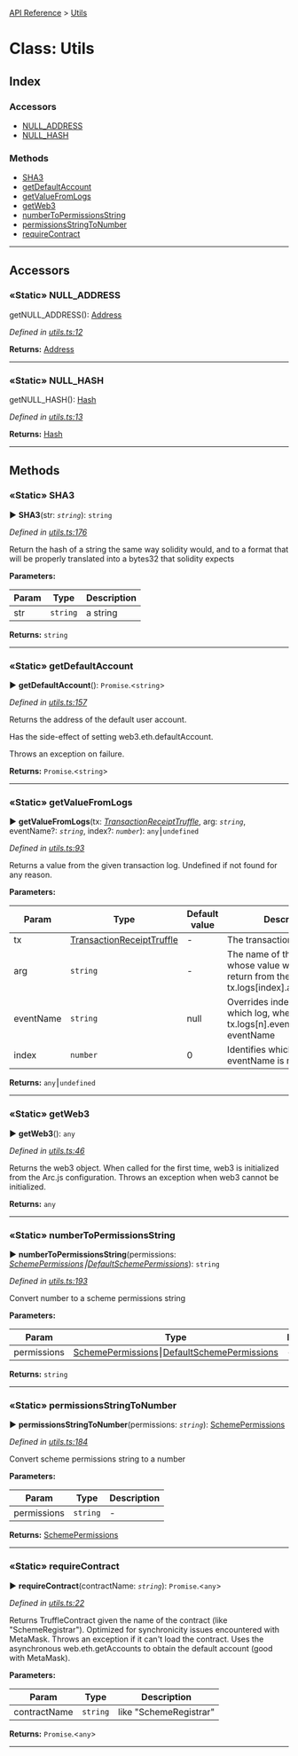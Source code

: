 [API Reference](../README.md) > [Utils](../classes/Utils.md)



# Class: Utils

## Index

### Accessors

* [NULL_ADDRESS](Utils.md#NULL_ADDRESS)
* [NULL_HASH](Utils.md#NULL_HASH)


### Methods

* [SHA3](Utils.md#SHA3)
* [getDefaultAccount](Utils.md#getDefaultAccount)
* [getValueFromLogs](Utils.md#getValueFromLogs)
* [getWeb3](Utils.md#getWeb3)
* [numberToPermissionsString](Utils.md#numberToPermissionsString)
* [permissionsStringToNumber](Utils.md#permissionsStringToNumber)
* [requireContract](Utils.md#requireContract)



---
## Accessors
<a id="NULL_ADDRESS"></a>

### «Static» NULL_ADDRESS


getNULL_ADDRESS(): [Address](../#Address)

*Defined in [utils.ts:12](https://github.com/daostack/arc.js/blob/caacbb2/lib/utils.ts#L12)*





**Returns:** [Address](../#Address)



___

<a id="NULL_HASH"></a>

### «Static» NULL_HASH


getNULL_HASH(): [Hash](../#Hash)

*Defined in [utils.ts:13](https://github.com/daostack/arc.js/blob/caacbb2/lib/utils.ts#L13)*





**Returns:** [Hash](../#Hash)



___


## Methods
<a id="SHA3"></a>

### «Static» SHA3

► **SHA3**(str: *`string`*): `string`



*Defined in [utils.ts:176](https://github.com/daostack/arc.js/blob/caacbb2/lib/utils.ts#L176)*



Return the hash of a string the same way solidity would, and to a format that will be properly translated into a bytes32 that solidity expects


**Parameters:**

| Param | Type | Description |
| ------ | ------ | ------ |
| str | `string`   |  a string |





**Returns:** `string`





___

<a id="getDefaultAccount"></a>

### «Static» getDefaultAccount

► **getDefaultAccount**(): `Promise`.<`string`>



*Defined in [utils.ts:157](https://github.com/daostack/arc.js/blob/caacbb2/lib/utils.ts#L157)*



Returns the address of the default user account.

Has the side-effect of setting web3.eth.defaultAccount.

Throws an exception on failure.




**Returns:** `Promise`.<`string`>





___

<a id="getValueFromLogs"></a>

### «Static» getValueFromLogs

► **getValueFromLogs**(tx: *[TransactionReceiptTruffle](../interfaces/TransactionReceiptTruffle.md)*, arg: *`string`*, eventName?: *`string`*, index?: *`number`*): `any`⎮`undefined`



*Defined in [utils.ts:93](https://github.com/daostack/arc.js/blob/caacbb2/lib/utils.ts#L93)*



Returns a value from the given transaction log. Undefined if not found for any reason.


**Parameters:**

| Param | Type | Default value | Description |
| ------ | ------ | ------ | ------ |
| tx | [TransactionReceiptTruffle](../interfaces/TransactionReceiptTruffle.md)  | - |   The transaction |
| arg | `string`  | - |   The name of the property whose value we wish to return from the args object: tx.logs[index].args[argName] |
| eventName | `string`  |  null |   Overrides index, identifies which log, where tx.logs[n].event === eventName |
| index | `number`  | 0 |   Identifies which log when eventName is not given |





**Returns:** `any`⎮`undefined`





___

<a id="getWeb3"></a>

### «Static» getWeb3

► **getWeb3**(): `any`



*Defined in [utils.ts:46](https://github.com/daostack/arc.js/blob/caacbb2/lib/utils.ts#L46)*



Returns the web3 object. When called for the first time, web3 is initialized from the Arc.js configuration. Throws an exception when web3 cannot be initialized.




**Returns:** `any`





___

<a id="numberToPermissionsString"></a>

### «Static» numberToPermissionsString

► **numberToPermissionsString**(permissions: *[SchemePermissions](../enums/SchemePermissions.md)⎮[DefaultSchemePermissions](../enums/DefaultSchemePermissions.md)*): `string`



*Defined in [utils.ts:193](https://github.com/daostack/arc.js/blob/caacbb2/lib/utils.ts#L193)*



Convert number to a scheme permissions string


**Parameters:**

| Param | Type | Description |
| ------ | ------ | ------ |
| permissions | [SchemePermissions](../enums/SchemePermissions.md)⎮[DefaultSchemePermissions](../enums/DefaultSchemePermissions.md)   |  - |





**Returns:** `string`





___

<a id="permissionsStringToNumber"></a>

### «Static» permissionsStringToNumber

► **permissionsStringToNumber**(permissions: *`string`*): [SchemePermissions](../enums/SchemePermissions.md)



*Defined in [utils.ts:184](https://github.com/daostack/arc.js/blob/caacbb2/lib/utils.ts#L184)*



Convert scheme permissions string to a number


**Parameters:**

| Param | Type | Description |
| ------ | ------ | ------ |
| permissions | `string`   |  - |





**Returns:** [SchemePermissions](../enums/SchemePermissions.md)





___

<a id="requireContract"></a>

### «Static» requireContract

► **requireContract**(contractName: *`string`*): `Promise`.<`any`>



*Defined in [utils.ts:22](https://github.com/daostack/arc.js/blob/caacbb2/lib/utils.ts#L22)*



Returns TruffleContract given the name of the contract (like "SchemeRegistrar"). Optimized for synchronicity issues encountered with MetaMask. Throws an exception if it can't load the contract. Uses the asynchronous web.eth.getAccounts to obtain the default account (good with MetaMask).


**Parameters:**

| Param | Type | Description |
| ------ | ------ | ------ |
| contractName | `string`   |  like "SchemeRegistrar" |





**Returns:** `Promise`.<`any`>





___


